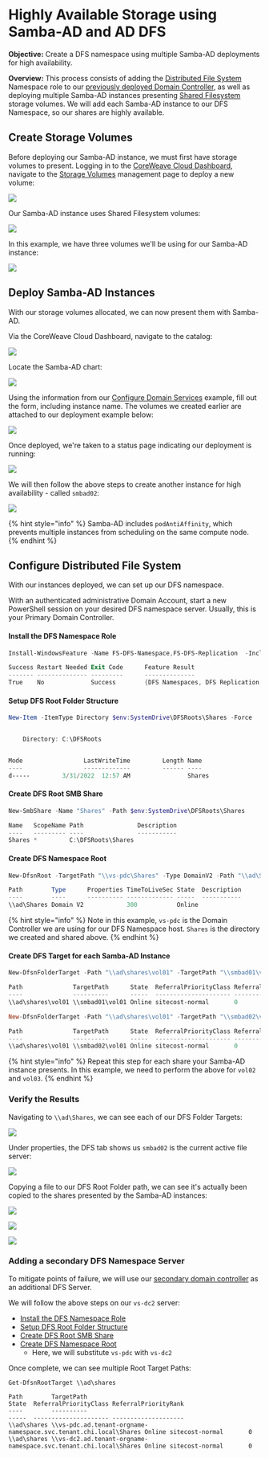 # Highly Available Storage using Samba-AD and AD DFS

**Objective:** Create a DFS namespace using multiple Samba-AD deployments for high availability.

**Overview:** This process consists of adding the [Distributed File System](https://docs.microsoft.com/en-us/windows-server/storage/dfs-namespaces/dfs-overview) Namespace role to our [previously deployed Domain Controller](provision-an-active-directory-domain-controller.md#create-primary-domain-controller-virtual-server), as well as deploying multiple Samba-AD instances presenting [Shared Filesystem](https://docs.coreweave.com/coreweave-kubernetes/storage#shared-filesystem) storage volumes. We will add each Samba-AD instance to our DFS Namespace, so our shares are highly available.

## Create Storage Volumes

Before deploying our Samba-AD instance, we must first have storage volumes to present. Logging in to the [CoreWeave Cloud Dashboard](https://docs.coreweave.com/virtual-servers/deployment-methods/coreweave-apps#accessing-the-cloud-ui), navigate to the [Storage Volumes](https://cloud.coreweave.com/storage) management page to deploy a new volume:

![](<../../../.gitbook/assets/image (148).png>)

Our Samba-AD instance uses Shared Filesystem volumes:

![](<../../../.gitbook/assets/image (130).png>)

In this example, we have three volumes we'll be using for our Samba-AD instance:

![](<../../../.gitbook/assets/image (57) (1).png>)

## Deploy Samba-AD Instances

With our storage volumes allocated, we can now present them with Samba-AD.

Via the CoreWeave Cloud Dashboard, navigate to the catalog:

![](<../../../.gitbook/assets/image (135).png>)

Locate the Samba-AD chart:

![](<../../../.gitbook/assets/image (123).png>)

Using the information from our [Configure Domain Services](provision-an-active-directory-domain-controller.md#install-and-configure-domain-services) example, fill out the form, including instance name. The volumes we created earlier are attached to our deployment example below:

![](<../../../.gitbook/assets/image (68) (2).png>)

Once deployed, we're taken to a status page indicating our deployment is running:

![](<../../../.gitbook/assets/image (121).png>)

We will then follow the above steps to create another instance for high availability - called `smbad02`:

![](<../../../.gitbook/assets/image (122).png>)

{% hint style="info" %}
Samba-AD includes `podAntiAffinity`, which prevents multiple instances from scheduling on the same compute node.
{% endhint %}

## Configure Distributed File System

With our instances deployed, we can set up our DFS namespace.

With an authenticated administrative Domain Account, start a new PowerShell session on your desired DFS namespace server. Usually, this is your Primary Domain Controller.

#### Install the DFS Namespace Role

```powershell
Install-WindowsFeature -Name FS-DFS-Namespace,FS-DFS-Replication  -IncludeManagementTools

Success Restart Needed Exit Code      Feature Result
------- -------------- ---------      --------------
True    No             Success        {DFS Namespaces, DFS Replication, DFS Mana...
```

#### Setup DFS Root Folder Structure

```powershell
New-Item -ItemType Directory $env:SystemDrive\DFSRoots\Shares -Force


    Directory: C:\DFSRoots


Mode                 LastWriteTime         Length Name
----                 -------------         ------ ----
d-----         3/31/2022  12:57 AM                Shares
```

#### Create DFS Root SMB Share

```powershell
New-SmbShare -Name "Shares" -Path $env:SystemDrive\DFSRoots\Shares

Name   ScopeName Path               Description
----   --------- ----               -----------
Shares *         C:\DFSRoots\Shares
```

#### Create DFS Namespace Root

```powershell
New-DfsnRoot -TargetPath "\\vs-pdc\Shares" -Type DomainV2 -Path "\\ad\Shares"

Path        Type      Properties TimeToLiveSec State  Description
----        ----      ---------- ------------- -----  -----------
\\ad\Shares Domain V2            300           Online
```

{% hint style="info" %}
Note in this example, `vs-pdc` is the Domain Controller we are using for our DFS Namespace host. `Shares` is the directory we created and shared above.
{% endhint %}

#### Create DFS Target for each Samba-AD Instance

```powershell
New-DfsnFolderTarget -Path "\\ad\shares\vol01" -TargetPath "\\smbad01\vol01"

Path              TargetPath      State  ReferralPriorityClass ReferralPriorityRank
----              ----------      -----  --------------------- --------------------
\\ad\shares\vol01 \\smbad01\vol01 Online sitecost-normal       0

New-DfsnFolderTarget -Path "\\ad\shares\vol01" -TargetPath "\\smbad02\vol01"

Path              TargetPath      State  ReferralPriorityClass ReferralPriorityRank
----              ----------      -----  --------------------- --------------------
\\ad\shares\vol01 \\smbad02\vol01 Online sitecost-normal       0
```

{% hint style="info" %}
Repeat this step for each share your Samba-AD instance presents. In this example, we need to perform the above for `vol02` and `vol03`.
{% endhint %}

### Verify the Results

Navigating to `\\ad\Shares`, we can see each of our DFS Folder Targets:

![](<../../../.gitbook/assets/image (147).png>)

Under properties, the DFS tab shows us `smbad02` is the current active file server:

![](<../../../.gitbook/assets/image (62) (2).png>)

Copying a file to our DFS Root Folder path, we can see it's actually been copied to the shares presented by the Samba-AD instances:

![](<../../../.gitbook/assets/image (65) (2).png>)

![](<../../../.gitbook/assets/image (66) (2).png>)

![](<../../../../.gitbook/assets/image (63).png>)

### Adding a secondary DFS Namespace Server

To mitigate points of failure, we will use our [secondary domain controller](provision-an-active-directory-domain-controller.md#adding-a-secondary-domain-controller) as an additional DFS Server.

We will follow the above steps on our `vs-dc2` server:

* [Install the DFS Namespace Role](highly-available-storage-using-samba-ad-and-ad-dfs.md#install-the-dfs-namespace-role)
* [Setup DFS Root Folder Structure](highly-available-storage-using-samba-ad-and-ad-dfs.md#setup-dfs-root-folder-structure)
* [Create DFS Root SMB Share](highly-available-storage-using-samba-ad-and-ad-dfs.md#create-dfs-root-smb-share)
* [Create DFS Namespace Root](highly-available-storage-using-samba-ad-and-ad-dfs.md#create-dfs-namespace-root)
  * Here, we will substitute `vs-pdc` with `vs-dc2`

Once complete, we can see multiple Root Target Paths:

```
Get-DfsnRootTarget \\ad\shares

Path        TargetPath                                                           State  ReferralPriorityClass ReferralPriorityRank
----        ----------                                                           -----  --------------------- --------------------
\\ad\shares \\vs-pdc.ad.tenant-orgname-namespace.svc.tenant.chi.local\Shares Online sitecost-normal       0
\\ad\shares \\vs-dc2.ad.tenant-orgname-namespace.svc.tenant.chi.local\Shares Online sitecost-normal       0
```

